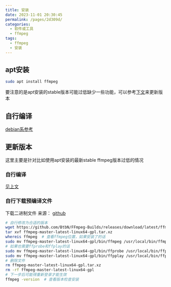 ```yaml
---
title: 安装
date: 2023-11-01 20:30:45
permalink: /pages/2d309d/
categories:
  - 软件或工具
  - ffmpeg
tags:
  - ffmpeg
  - 安装
---
```

## apt安装

```bash
sudo apt install ffmpeg
```

要注意的是apt安装的stable版本可能过低缺少一些功能，可以参考[下文](#更新版本)来更新版本

## 自行编译

[debian系参考](https://trac.ffmpeg.org/wiki/CompilationGuide/Ubuntu)

## 更新版本

这里主要是针对比如使用apt安装的最新stable ffmpeg版本过低的情况

### 自行编译

[见上文](#自行编译)

### 自行下载预编译文件

下载二进制文件
来源：
[github](https://github.com/BtbN/FFmpeg-Builds/releases)

```bash
# 自行修改为合适的版本
wget https://github.com/BtbN/FFmpeg-Builds/releases/download/latest/ffmpeg-master-latest-linux64-gpl.tar.xz
tar xvf ffmpeg-master-latest-linux64-gpl.tar.xz
whereis ffmpeg  # 查看ffmpeg位置，如果安装了的话
sudo mv ffmpeg-master-latest-linux64-gpl/bin/ffmpeg /usr/local/bin/ffmpeg  # 或者放到~/.local/bin/ffmpeg
# 如果也需要ffprobe和ffplay的话
sudo mv ffmpeg-master-latest-linux64-gpl/bin/ffprobe /usr/local/bin/ffprobe
sudo mv ffmpeg-master-latest-linux64-gpl/bin/ffpplay /usr/local/bin/ffplay
# 删除文件
rm ffmpeg-master-latest-linux64-gpl.tar.xz
rm -rf ffmpeg-master-latest-linux64-gpl
# 下一步后可能得重新登录才能生效
ffmpeg -version  # 查看版本检查安装
```

